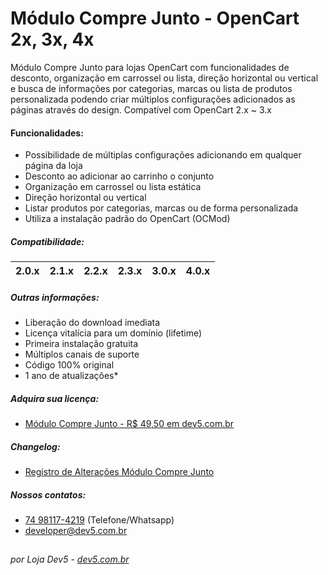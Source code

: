 # Módulo Compre Junto - OpenCart 2x, 3x, 4x
Módulo Compre Junto para lojas OpenCart com funcionalidades de desconto, organização em carrossel ou lista, direção horizontal ou vertical e busca de informações por categorias, marcas ou lista de produtos personalizada podendo criar múltiplos configurações adicionados as páginas através do design. Compatível com OpenCart 2.x ~ 3.x

#### Funcionalidades:
- Possibilidade de múltiplas configurações adicionando em qualquer página da loja
- Desconto ao adicionar ao carrinho o conjunto
- Organização em carrossel ou lista estática
- Direção horizontal ou vertical
- Listar produtos por categorias, marcas ou de forma personalizada
- Utiliza a instalação padrão do OpenCart (OCMod)

##### Compatibilidade:
|2.0.x|2.1.x|2.2.x|2.3.x|3.0.x|4.0.x|
|-|-|-|-|-|-|

##### Outras informações:
- Liberação do download imediata
- Licença vitalícia para um domínio (lifetime)
- Primeira instalação gratuita
- Múltiplos canais de suporte
- Código 100% original
- 1 ano de atualizações*

##### Adquira sua licença:
- [Módulo Compre Junto - R$ 49,50 em dev5.com.br](https://dev5.com.br/opencart/modulos/compre-junto)

##### Changelog:
- [Registro de Alterações Módulo Compre Junto](https://dev5.com.br/opencart/modulos/compre-junto#changelog)

##### Nossos contatos:
- [74 98117-4219](https://api.whatsapp.com/send?phone=5574981174219) (Telefone/Whatsapp)
- [developer@dev5.com.br](mailto:developer@dev5.com.br)
##
###### por Loja Dev5 - [dev5.com.br](https://dev5.com.br)
